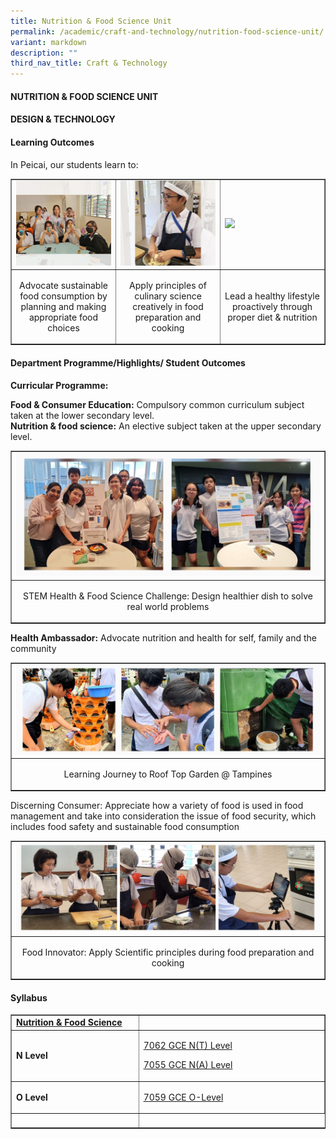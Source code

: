 ```yaml
---
title: Nutrition & Food Science Unit
permalink: /academic/craft-and-technology/nutrition-food-science-unit/
variant: markdown
description: ""
third_nav_title: Craft & Technology
---
```

<h4><strong>NUTRITION &amp; FOOD SCIENCE UNIT</strong></h4>
<h4><strong>DESIGN &amp; TECHNOLOGY</strong></h4>
<h4><strong>Learning Outcomes</strong></h4>
<p>In Peicai, our students learn to: </p>
<table style="border-collapse: collapse; width: 100%;" border="1">
<tbody>
<tr>
<td style="width: 25%;"><img style="width: 100%;" src="/images/NFS_1v1.jpg"></td>
<td style="width: 25%;"><img style="width: 100%;" src="/images/NFS_2v1.jpg"></td>
<td style="width: 25%;"><img style="width: 100%;" src="/images/NFS_3v11.jpg"></td>
</tr>
<tr>
<td style="width: 25%;"><p style="text-align: center;">Advocate sustainable food consumption by planning and making appropriate food choices</p></td>
<td style="width: 25%;"><p style="text-align: center;">Apply principles of culinary science creatively in food preparation and cooking</p></td>
<td style="width: 25%;"><p style="text-align: center;">Lead a healthy lifestyle proactively through proper diet &amp; nutrition</p></td>

</tr>
<tr>
</tr>
</tbody>
</table>
<h4><strong>Department Programme/Highlights/ Student Outcomes</strong></h4>
<p><b>Curricular Programme:</b></p>
<p><b>Food &amp; Consumer Education:</b> Compulsory common curriculum subject taken at the lower secondary level.<br><b>Nutrition &amp; food science:</b> An elective subject taken at the upper secondary level.
</p>
<table style="border-collapse: collapse; width: 100%;" border="1">
<tbody>
<tr>
<td style="width: 33.3333%;"><img style="width: 100%;" src="/images/nfs_4v1.jpg"></td>
</tr>
<tr>
<td style="width: 33.3333%;"><p style="text-align: center;">STEM Health &amp; Food Science Challenge: Design healthier dish to solve real world problems  </p></td>
</tr>
<tr>
</tr>
</tbody>
</table>
<p><b>Health Ambassador:</b> Advocate nutrition and health for self, family and the community</p> 
<table style="border-collapse: collapse; width: 100%;" border="1">
<tbody>
<tr>
<td style="width: 33.3333%;"><img style="width: 100%;" src="/images/nfs_5v1.jpg"></td>
</tr>
<tr>
<td style="width: 33.3333%;"><p style="text-align: center;">Learning Journey to Roof Top Garden @ Tampines </p></td>
</tr>
<tr>
</tr>
</tbody>
</table>
<p>Discerning Consumer: Appreciate how a variety of food is used in food management and take into consideration the issue of food security, which includes food safety and sustainable food consumption
<table style="border-collapse: collapse; width: 100%;" border="1">
<tbody>
<tr>
<td style="width: 33.3333%;"><img style="width: 100%;" src="/images/nfs_6v1.jpg"></td>
</tr>
<tr>
<td style="width: 33.3333%;"><p style="text-align: center;">Food Innovator: Apply Scientific principles during food preparation and cooking  </p></td>
</tr>
<tr>
</tr>
</tbody>
</table>
</p><h4><strong>Syllabus</strong></h4>
<table style="border-collapse: collapse; width: 100%;" border="1">
<tbody>
<tr>
<td width="250"><strong><u>Nutrition &amp; Food Science</u></strong></td>
<td width="400"><a>
</a></td></tr>
<tr>
<td width="141"><strong>N Level</strong></td>
<td width="400">
<p><a href="https://www.seab.gov.sg/docs/default-source/national-examinations/syllabus/nlevel/2024syllabus/7062_y24_sy.pdf">7062 GCE N(T) Level</a></p>
<p><a href="https://www.seab.gov.sg/docs/default-source/national-examinations/syllabus/nlevel/2024syllabus/7055_y24_sy.pdf">7055 GCE N(A) Level </a></p>
</td>
</tr>
<tr>
<td width="141"><strong>O Level</strong></td>
<td width="400">
<p><a href="https://www.seab.gov.sg/docs/default-source/national-examinations/syllabus/olevel/2024syllabus/7059_y24_sy.pdf">7059 GCE O-Level</a></p>
</td>
</tr>
<tr>
<td width="141">&nbsp;</td>
</tr>
</tbody>
</table>